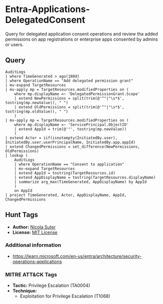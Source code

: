 # Entra-Applications-DelegatedConsent

Query for delegated application consent operations and review tha added permissions on app registrations or enterprise apps consented by admins or users.

## Query

```kusto
AuditLogs
| where TimeGenerated > ago(180d)
| where OperationName == "Add delegated permission grant"
| mv-expand TargetResources
| mv-apply mp = TargetResources.modifiedProperties on (
    where mp.displayName =~ 'DelegatedPermissionGrant.Scope'
    | extend NewPermissions = split(trim(@'^"|"\s*$', tostring(mp.newValue)), " ")
    | extend OldPermissions = split(trim(@'^"|"\s*$', tostring(mp.oldValue)), " ")
    )
| mv-apply mp = TargetResources.modifiedProperties on (
    where mp.displayName =~ 'ServicePrincipal.ObjectID'
    | extend AppId = trim(@'"', tostring(mp.newValue))
    )
| extend Actor = iif(isnotempty(InitiatedBy.user), InitiatedBy.user.userPrincipalName, InitiatedBy.app.appId)
| extend ChangedPermissions = set_difference(NewPermissions, OldPermissions)
| lookup (
    AuditLogs 
    | where OperationName == "Consent to application" 
    | mv-expand TargetResources
    | extend AppId = tostring(TargetResources.id)
    | extend AppDisplayName = tostring(TargetResources.displayName)
    | summarize arg_max(TimeGenerated, AppDisplayName) by AppId
    )
    on AppId
| project TimeGenerated, Actor, AppDisplayName, AppId, ChangedPermissions
```

## Hunt Tags

* **Author:** [Nicola Suter](https://nicolasuter.ch)
* **License:** [MIT License](https://github.com/nicolonsky/ITDR/blob/main/LICENSE)

### Additional information

* <https://learn.microsoft.com/en-us/entra/architecture/security-operations-applications>


### MITRE ATT&CK Tags

* **Tactic:** Privilege Escalation (TA0004)
* **Technique:**
    * Exploitation for Privilege Escalation (T1068)
